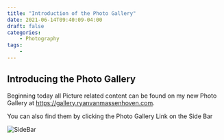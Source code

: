 ```yaml
---
title: "Introduction of the Photo Gallery"
date: 2021-06-14T09:40:09-04:00
draft: false
categories:
    - Photography
tags:
    -
---
```


## Introducing the Photo Gallery
Beginning today all Picture related content can be found on my new Photo Gallery at https://gallery.ryanvanmassenhoven.com.

You can also find them by clicking the Photo Gallery Link on the Side Bar

![SideBar](/post/2021/June/IntroductionofPhotoGallery/sidebar.png)